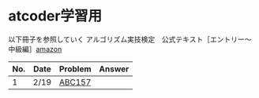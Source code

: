 # atcoder学習用

以下冊子を参照していく
アルゴリズム実技検定　公式テキスト［エントリー～中級編］[amazon](https://www.amazon.co.jp/%E3%82%A2%E3%83%AB%E3%82%B4%E3%83%AA%E3%82%BA%E3%83%A0%E5%AE%9F%E6%8A%80%E6%A4%9C%E5%AE%9A-%E5%85%AC%E5%BC%8F%E3%83%86%E3%82%AD%E3%82%B9%E3%83%88%EF%BC%BB%E3%82%A8%E3%83%B3%E3%83%88%E3%83%AA%E3%83%BC%EF%BD%9E%E4%B8%AD%E7%B4%9A%E7%B7%A8%EF%BC%BD-Compass-Books%E3%82%B7%E3%83%AA%E3%83%BC%E3%82%BA-%E5%B2%A9%E4%B8%8B-%E7%9C%9F%E4%B9%9F-ebook/dp/B08QRNJ7M3/ref=sr_1_9?__mk_ja_JP=%E3%82%AB%E3%82%BF%E3%82%AB%E3%83%8A&crid=23RK40VQPGQO2&keywords=%E3%82%A2%E3%83%AB%E3%82%B4%E3%83%AA%E3%82%BA%E3%83%A0&qid=1708331489&s=books&sprefix=%E3%82%A2%E3%83%AB%E3%82%B4%E3%83%AA%E3%82%BA%E3%83%A0%2Cstripbooks%2C284&sr=1-9)

|No.|Date|Problem|Answer|
|---|---|---|---|
|1|2/19|[ABC157](https://atcoder.jp/contests/abc157/tasks/abc157_b)||
